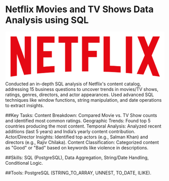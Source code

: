 # Netflix Movies and TV Shows Data Analysis using SQL

![Netflix Logo](https://github.com/sandyiscoding/Netflix-Data-Analysis-Project/blob/main/logo.png)
Conducted an in-depth SQL analysis of Netflix's content catalog, addressing 15 business questions to uncover trends in movies/TV shows, ratings, genres, directors, and actor appearances. Used advanced SQL techniques like window functions, string manipulation, and date operations to extract insights.

##Key Tasks:
Content Breakdown: Compared Movie vs. TV Show counts and identified most common ratings.
Geographic Trends: Found top 5 countries producing the most content.
Temporal Analysis: Analyzed recent additions (last 5 years) and India’s yearly content contribution.
Actor/Director Insights: Identified top actors (e.g., Salman Khan) and directors (e.g., Rajiv Chilaka).
Content Classification: Categorized content as "Good" or "Bad" based on keywords like violence in descriptions.

##Skills: SQL (PostgreSQL), Data Aggregation, String/Date Handling, Conditional Logic.

##Tools: PostgreSQL (STRING_TO_ARRAY, UNNEST, TO_DATE, ILIKE).
